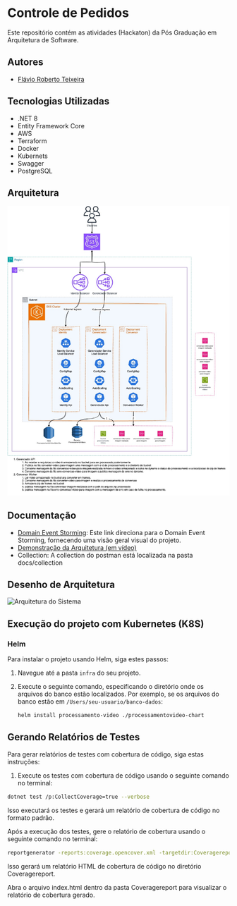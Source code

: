 # Controle de Pedidos

Este repositório contém as atividades (Hackaton) da Pós Graduação em Arquitetura de Software.

## Autores

- [Flávio Roberto Teixeira](https://github.com/FlavioRoberto)

## Tecnologias Utilizadas

- .NET 8
- Entity Framework Core
- AWS
- Terraform
- Docker
- Kubernets
- Swagger
- PostgreSQL

## Arquitetura
![Descrição da imagem](docs/Arquitetura/ProcessadorVideoHackaton.jpg)

## Documentação

- [Domain Event Storming](https://www.figma.com/board/fHGDc1i4RxCmrrsPomCD4E/Domain-Event-Storming-Tech-Challenge?node-id=0%3A1&t=TI5wBxdhle65UPSn-1): Este link direciona para o Domain Event Storming, fornecendo uma visão geral visual do projeto.
- [Demonstração da Arquitetura (em vídeo)](https://www.youtube.com/watch?v=6ygqioJ6_Rs&ab_channel=Kenobirt)
- Collection: A collection do postman está localizada na pasta docs/collection

## Desenho de Arquitetura
![Arquitetura do Sistema](./docs/architecture/architecture.png)

## Execução do projeto com Kubernetes (K8S)

### Helm

Para instalar o projeto usando Helm, siga estes passos:

1. Navegue até a pasta `infra` do seu projeto.

2. Execute o seguinte comando, especificando o diretório onde os arquivos do banco estão localizados. Por exemplo, se os arquivos do banco estão em `/Users/seu-usuario/banco-dados`:

   ```bash
   helm install processamento-video ./processamentovideo-chart 
   ```

## Gerando Relatórios de Testes

Para gerar relatórios de testes com cobertura de código, siga estas instruções:

1. Execute os testes com cobertura de código usando o seguinte comando no terminal:

```bash
dotnet test /p:CollectCoverage=true --verbose
```

Isso executará os testes e gerará um relatório de cobertura de código no formato padrão.

Após a execução dos testes, gere o relatório de cobertura usando o seguinte comando no terminal:

```bash
reportgenerator -reports:coverage.opencover.xml -targetdir:Coveragereport -reporttypes:Html
```

Isso gerará um relatório HTML de cobertura de código no diretório Coveragereport.

Abra o arquivo index.html dentro da pasta Coveragereport para visualizar o relatório de cobertura gerado.

